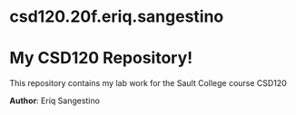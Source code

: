 # csd120.20f.eriq.sangestino

# My CSD120 Repository! 

This repository contains my lab work for the Sault College course CSD120 

**Author**: Eriq Sangestino

